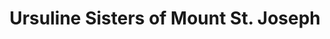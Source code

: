 ---
layout: repo
title: "Ursuline Sisters of Mount St. Joseph"
id: 18349
permalink: repos/18349/
---